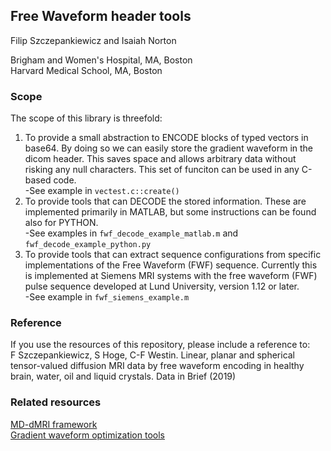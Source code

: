 ## Free Waveform header tools
Filip Szczepankiewicz and Isaiah Norton

Brigham and Women's Hospital, MA, Boston  
Harvard Medical School, MA, Boston

### Scope
The scope of this library is threefold:  
1. To provide a small abstraction to ENCODE blocks of typed vectors in base64. By doing so we can easily store the gradient waveform in the dicom header. This saves space and allows arbitrary data without risking any null characters. This set of funciton can be used in any C-based code.   
-See example in `vectest.c::create()`  
2. To provide tools that can DECODE the stored information. These are implemented primarily in MATLAB, but some instructions can be found also for PYTHON.  
-See examples in `fwf_decode_example_matlab.m` and `fwf_decode_example_python.py`  
3. To provide tools that can extract sequence configurations from specific implementations of the Free Waveform (FWF) sequence. Currently this is implemented at Siemens MRI systems with the free waveform (FWF) pulse sequence developed at Lund University, version 1.12 or later.  
-See example in `fwf_siemens_example.m`

### Reference
If you use the resources of this repository, please include a reference to:  
F Szczepankiewicz, S Hoge, C-F Westin. Linear, planar and spherical tensor-valued diffusion MRI data by free waveform encoding in healthy brain, water, oil and liquid crystals. Data in Brief (2019)

### Related resources
[MD-dMRI framework](https://github.com/markus-nilsson/md-dmri)  
[Gradient waveform optimization tools](https://github.com/jsjol/NOW)
